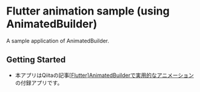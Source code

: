 # Flutter animation sample (using AnimatedBuilder)

A sample application of AnimatedBuilder.

## Getting Started

- 本アプリはQiitaの記事[\[Flutter\]AnimatedBuilderで実用的なアニメーション](https://qiita.com/drafts/c031ddbfe1d878060b0a)の付録アプリです。
